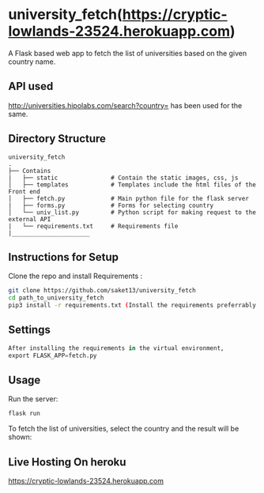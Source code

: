 # university_fetch(https://cryptic-lowlands-23524.herokuapp.com)

A Flask based web app to fetch the list of universities based on the given country name.


## API used 
http://universities.hipolabs.com/search?country= has been used for the same.


## Directory Structure
    
    university_fetch             
    .
    ├── Contains       
    |   ├── static               # Contain the static images, css, js
    │   ├── templates            # Templates include the html files of the Front end
    │   ├── fetch.py             # Main python file for the flask server
    |   ├── forms.py             # Forms for selecting country
    │   └── univ_list.py         # Python script for making request to the external API
    |   └── requirements.txt     # Requirements file
    |______________________   

## Instructions for Setup

Clone the repo and install Requirements :

```bash
git clone https://github.com/saket13/university_fetch
cd path_to_university_fetch
pip3 install -r requirements.txt (Install the requirements preferrably in Virtual environment)
```

## Settings
```python
After installing the requirements in the virtual environment, 
export FLASK_APP=fetch.py
```

## Usage

Run the server:

```python
flask run
```

To fetch the list of universities, select the country and the result will be shown:


## Live Hosting On heroku

https://cryptic-lowlands-23524.herokuapp.com

